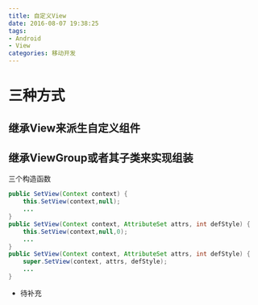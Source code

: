 ```yaml
---
title: 自定义View
date: 2016-08-07 19:38:25
tags: 
- Android
- View
categories: 移动开发
---
```


# 三种方式

## 继承View来派生自定义组件

## 继承ViewGroup或者其子类来实现组装


三个构造函数
<!--more-->
```java
public SetView(Context context) {
	this.SetView(context,null);
	...
}
public SetView(Context context, AttributeSet attrs, int defStyle) {
	this.SetView(context,null,0);
	...
}
public SetView(Context context, AttributeSet attrs, int defStyle) {
	super.SetView(context, attrs, defStyle);
	...
}
```

* 待补充
